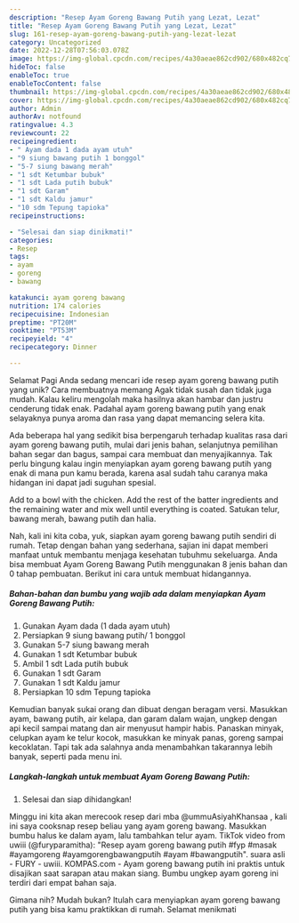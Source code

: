 ```yaml
---
description: "Resep Ayam Goreng Bawang Putih yang Lezat, Lezat"
title: "Resep Ayam Goreng Bawang Putih yang Lezat, Lezat"
slug: 161-resep-ayam-goreng-bawang-putih-yang-lezat-lezat
category: Uncategorized
date: 2022-12-28T07:56:03.078Z
image: https://img-global.cpcdn.com/recipes/4a30aeae862cd902/680x482cq70/ayam-goreng-bawang-putih-foto-resep-utama.jpg
hideToc: false
enableToc: true
enableTocContent: false
thumbnail: https://img-global.cpcdn.com/recipes/4a30aeae862cd902/680x482cq70/ayam-goreng-bawang-putih-foto-resep-utama.jpg
cover: https://img-global.cpcdn.com/recipes/4a30aeae862cd902/680x482cq70/ayam-goreng-bawang-putih-foto-resep-utama.jpg
author: Admin
authorAv: notfound
ratingvalue: 4.3
reviewcount: 22
recipeingredient:
- " Ayam dada 1 dada ayam utuh"
- "9 siung bawang putih 1 bonggol"
- "5-7 siung bawang merah"
- "1 sdt Ketumbar bubuk"
- "1 sdt Lada putih bubuk"
- "1 sdt Garam"
- "1 sdt Kaldu jamur"
- "10 sdm Tepung tapioka"
recipeinstructions:

- "Selesai dan siap dinikmati!"
categories:
- Resep
tags:
- ayam
- goreng
- bawang

katakunci: ayam goreng bawang 
nutrition: 174 calories
recipecuisine: Indonesian
preptime: "PT20M"
cooktime: "PT53M"
recipeyield: "4"
recipecategory: Dinner

---
```



Selamat Pagi Anda sedang mencari ide resep ayam goreng bawang putih yang unik? Cara membuatnya memang Agak tidak susah dan tidak juga mudah. Kalau keliru mengolah maka hasilnya akan hambar dan justru cenderung tidak enak. Padahal ayam goreng bawang putih yang enak selayaknya punya aroma dan rasa yang dapat memancing selera kita.


Ada beberapa hal yang sedikit bisa berpengaruh terhadap kualitas rasa dari ayam goreng bawang putih, mulai dari jenis bahan, selanjutnya pemilihan bahan segar dan bagus, sampai cara membuat dan menyajikannya. Tak perlu bingung kalau ingin menyiapkan ayam goreng bawang putih yang enak di mana pun kamu berada, karena asal sudah tahu caranya maka hidangan ini dapat jadi suguhan spesial.

Add to a bowl with the chicken. Add the rest of the batter ingredients and the remaining water and mix well until everything is coated. Satukan telur, bawang merah, bawang putih dan halia.


Nah, kali ini kita coba, yuk, siapkan ayam goreng bawang putih sendiri di rumah. Tetap dengan bahan yang sederhana, sajian ini dapat memberi manfaat untuk membantu menjaga kesehatan tubuhmu sekeluarga. Anda bisa membuat Ayam Goreng Bawang Putih menggunakan 8 jenis bahan dan 0 tahap pembuatan. Berikut ini cara untuk membuat hidangannya.

<!--inarticleads1-->

##### Bahan-bahan dan bumbu yang wajib ada dalam menyiapkan Ayam Goreng Bawang Putih:

1. Gunakan  Ayam dada (1 dada ayam utuh)
1. Persiapkan 9 siung bawang putih/ 1 bonggol
1. Gunakan 5-7 siung bawang merah
1. Gunakan 1 sdt Ketumbar bubuk
1. Ambil 1 sdt Lada putih bubuk
1. Gunakan 1 sdt Garam
1. Gunakan 1 sdt Kaldu jamur
1. Persiapkan 10 sdm Tepung tapioka


Kemudian banyak sukai orang dan dibuat dengan beragam versi. Masukkan ayam, bawang putih, air kelapa, dan garam dalam wajan, ungkep dengan api kecil sampai matang dan air menyusut hampir habis. Panaskan minyak, celupkan ayam ke telur kocok, masukkan ke minyak panas, goreng sampai kecoklatan. Tapi tak ada salahnya anda menambahkan takarannya lebih banyak, seperti pada menu ini. 

<!--inarticleads2-->

##### Langkah-langkah untuk membuat Ayam Goreng Bawang Putih:


1. Selesai dan siap dihidangkan!

Minggu ini kita akan merecook resep dari mba @ummuAsiyahKhansaa , kali ini saya cooksnap resep beliau yang ayam goreng bawang. Masukkan bumbu halus ke dalam ayam, lalu tambahkan telur ayam. TikTok video from uwiii (@furyparamitha): &#34;Resep ayam goreng bawang putih #fyp #masak #ayamgoreng #ayamgorengbawangputih #ayam #bawangputih&#34;. suara asli - FURY - uwiii. KOMPAS.com - Ayam goreng bawang putih ini praktis untuk disajikan saat sarapan atau makan siang. Bumbu ungkep ayam goreng ini terdiri dari empat bahan saja. 

Gimana nih? Mudah bukan? Itulah cara menyiapkan ayam goreng bawang putih yang bisa kamu praktikkan di rumah. Selamat menikmati
